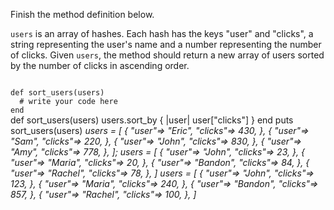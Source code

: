 Finish the method definition below.

`users` is an array of hashes. Each hash has the keys "user" and "clicks", a string representing the user's name and a number representing the number of clicks. Given `users`, the method should return a new array of users sorted by the number of clicks in ascending order.


<codeblock language="ruby" type="exercise" testMode="multipleInput">
<code>
def sort_users(users)
  # write your code here
end
</code>

<solution>
def sort_users(users)
  users.sort_by { |user| user["clicks"] }
end
</solution>

<testcases>
<caller>
puts sort_users(users)
</caller>
<testcase>
<i>
users = [
  {
    "user"=> "Eric",
    "clicks"=> 430,
  },
  {
    "user"=> "Sam",
    "clicks"=> 220,
  },
  {
    "user"=> "John",
    "clicks"=> 830,
  },
  {
    "user"=> "Amy",
    "clicks"=> 778,
  },
];
</i>
</testcase>
<testcase>
<i>
users = [
  {
    "user"=> "John",
    "clicks"=> 23,
  },
  {
    "user"=> "Maria",
    "clicks"=> 20,
  },
  {
    "user"=> "Bandon",
    "clicks"=> 84,
  },
  {
    "user"=> "Rachel",
    "clicks"=> 78,
  },
]
</i>
</testcase>
<testcase>
<i>
users = [
  {
    "user"=> "John",
    "clicks"=> 123,
  },
  {
    "user"=> "Maria",
    "clicks"=> 240,
  },
  {
    "user"=> "Bandon",
    "clicks"=> 857,
  },
  {
    "user"=> "Rachel",
    "clicks"=> 100,
  },
]
</i>
</testcase>
</testcases>
</codeblock>
